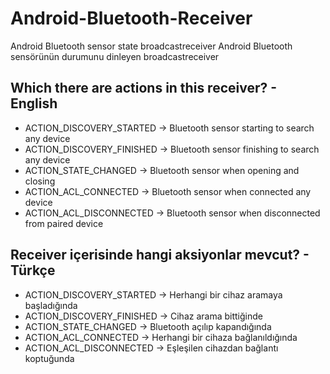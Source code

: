 # Android-Bluetooth-Receiver
Android Bluetooth sensor state broadcastreceiver
Android Bluetooth sensörünün durumunu dinleyen broadcastreceiver

## Which there are actions in this receiver? - English
* ACTION_DISCOVERY_STARTED -> Bluetooth sensor starting to search any device
* ACTION_DISCOVERY_FINISHED -> Bluetooth sensor finishing to search any device
* ACTION_STATE_CHANGED -> Bluetooth sensor when opening and closing
* ACTION_ACL_CONNECTED -> Bluetooth sensor when connected any device
* ACTION_ACL_DISCONNECTED -> Bluetooth sensor when disconnected from paired device

## Receiver içerisinde hangi aksiyonlar mevcut? - Türkçe
* ACTION_DISCOVERY_STARTED -> Herhangi bir cihaz aramaya başladığında
* ACTION_DISCOVERY_FINISHED -> Cihaz arama bittiğinde
* ACTION_STATE_CHANGED -> Bluetooth açılıp kapandığında
* ACTION_ACL_CONNECTED -> Herhangi bir cihaza bağlanıldığında
* ACTION_ACL_DISCONNECTED -> Eşleşilen cihazdan bağlantı koptuğunda
